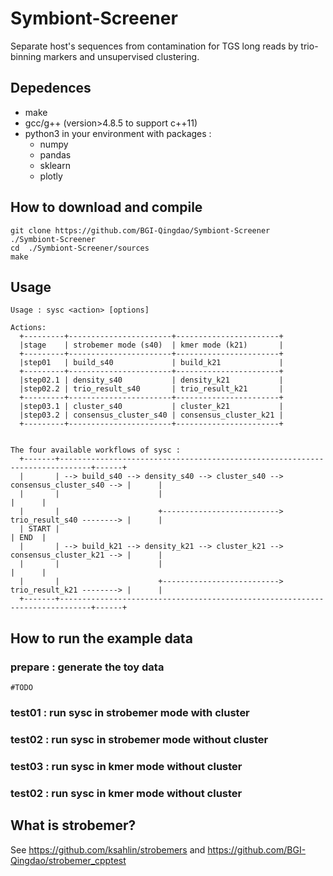 # Symbiont-Screener

Separate host's sequences from contamination for TGS long reads by trio-binning markers and unsupervised clustering.

## Depedences

* make
* gcc/g++ (version>4.8.5 to support c++11)
* python3 in your environment with packages :
    * numpy
    * pandas
    * sklearn
    * plotly

## How to download and compile

```
git clone https://github.com/BGI-Qingdao/Symbiont-Screener  ./Symbiont-Screener
cd  ./Symbiont-Screener/sources
make
```

## Usage

```
Usage : sysc <action> [options]

Actions:
  +---------+-----------------------+-----------------------+
  |stage    | strobemer mode (s40)  | kmer mode (k21)       |
  +---------+-----------------------+-----------------------+
  |step01   | build_s40             | build_k21             |
  +---------+-----------------------+-----------------------+
  |step02.1 | density_s40           | density_k21           |
  |step02.2 | trio_result_s40       | trio_result_k21       |
  +---------+-----------------------+-----------------------+
  |step03.1 | cluster_s40           | cluster_k21           |
  |step03.2 | consensus_cluster_s40 | consensus_cluster_k21 |
  +---------+-----------------------+-----------------------+


The four available workflows of sysc :
  +-------+-----------------------------------------------------------------------------+------+
  |       | --> build_s40 --> density_s40 --> cluster_s40 --> consensus_cluster_s40 --> |      | 
  |       |                      |                                                      |      |
  |       |                      +--------------------------> trio_result_s40 --------> |      |
  | START |                                                                             | END  |
  |       | --> build_k21 --> density_k21 --> cluster_k21 --> consensus_cluster_k21 --> |      |
  |       |                      |                                                      |      |
  |       |                      +--------------------------> trio_result_k21 --------> |      |
  +-------+-----------------------------------------------------------------------------+------+

```

## How to run the example data

### prepare : generate the toy data

```
#TODO

```

### test01 : run sysc in strobemer mode with cluster

### test02 : run sysc in strobemer mode without cluster

### test03 : run sysc in kmer mode without cluster

### test02 : run sysc in kmer mode without cluster

## What is strobemer?

See https://github.com/ksahlin/strobemers and https://github.com/BGI-Qingdao/strobemer_cpptest

